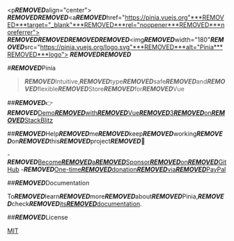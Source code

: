 <p***REMOVED***align="center">
***REMOVED******REMOVED***<a***REMOVED***href="https://pinia.vuejs.org"***REMOVED***target="_blank"***REMOVED***rel="noopener***REMOVED***noreferrer">
***REMOVED******REMOVED******REMOVED******REMOVED***<img***REMOVED***width="180"***REMOVED***src="https://pinia.vuejs.org/logo.svg"***REMOVED***alt="Pinia***REMOVED***logo">
***REMOVED******REMOVED***</a>
</p>

#***REMOVED***Pinia

>***REMOVED***Intuitive,***REMOVED***type***REMOVED***safe***REMOVED***and***REMOVED***flexible***REMOVED***Store***REMOVED***for***REMOVED***Vue

##***REMOVED***👉***REMOVED***[Demo***REMOVED***with***REMOVED***Vue***REMOVED***3***REMOVED***on***REMOVED***StackBlitz](https://stackblitz.com/github/piniajs/example-vue-3-vite)

##***REMOVED***Help***REMOVED***me***REMOVED***keep***REMOVED***working***REMOVED***on***REMOVED***this***REMOVED***project***REMOVED***💚

-***REMOVED***[Become***REMOVED***a***REMOVED***Sponsor***REMOVED***on***REMOVED***GitHub](https://github.com/sponsors/posva)
-***REMOVED***[One-time***REMOVED***donation***REMOVED***via***REMOVED***PayPal](https://paypal.me/posva)

##***REMOVED***Documentation

To***REMOVED***learn***REMOVED***more***REMOVED***about***REMOVED***Pinia,***REMOVED***check***REMOVED***[its***REMOVED***documentation](https://pinia.vuejs.org).

##***REMOVED***License

[MIT](http://opensource.org/licenses/MIT)
